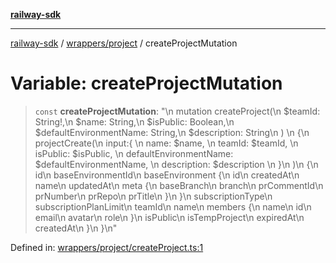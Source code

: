[**railway-sdk**](../../../README.md)

***

[railway-sdk](../../../README.md) / [wrappers/project](../README.md) / createProjectMutation

# Variable: createProjectMutation

> `const` **createProjectMutation**: "\n  mutation createProject(\n    $teamId: String!,\n    $name: String,\n    $isPublic: Boolean,\n    $defaultEnvironmentName: String,\n    $description: String\n    ) \n        \{\n            projectCreate(\n                input:\{ \n                    name: $name, \n                    teamId: $teamId, \n                    isPublic: $isPublic, \n                    defaultEnvironmentName: $defaultEnvironmentName, \n                    description: $description \n                \}\n            )\n            \{\n                id\n                baseEnvironmentId\n                baseEnvironment \{\n                    id\n                    createdAt\n                    name\n                    updatedAt\n                    meta \{\n                        baseBranch\n                        branch\n                        prCommentId\n                        prNumber\n                        prRepo\n                        prTitle\n                    \}\n                \}\n                subscriptionType\n                subscriptionPlanLimit\n                teamId\n                name\n                members \{\n                name\n                id\n                email\n                avatar\n                role\n                \}\n                isPublic\n                isTempProject\n                expiredAt\n                createdAt\n            \}\n        \}\n"

Defined in: [wrappers/project/createProject.ts:1](https://github.com/kadumedim/sdk/blob/d9e2a4df04524ab5dba6afa11a8d3d1d683a52ff/src/wrappers/project/createProject.ts#L1)
